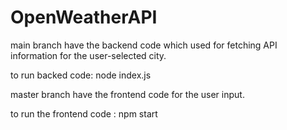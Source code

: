 ﻿# OpenWeatherAPI
main branch have the backend code which used for fetching API information for the user-selected city.

to run backed code: node index.js

master branch have the frontend code for the user input.

to run the frontend code : npm start
